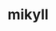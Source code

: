 ---
title: mikyll
github: https://github.com/mikyll
mode: light
transition: 2.3s
score: 89.9
archetype:
- Code
- Innovative
- Little Bit of Everything
- Badges | Tags | Icons
- Editor’s Choice
---